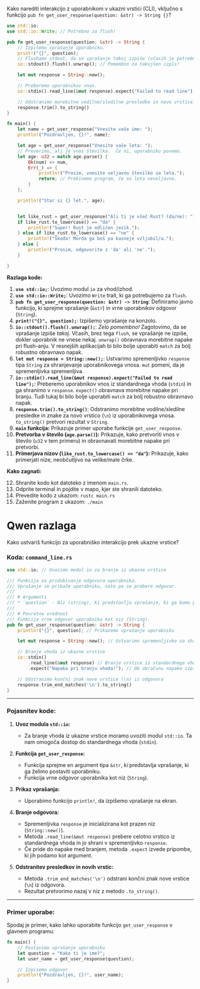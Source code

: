 Kako narediti interakcijo z uporabnikom v ukazni vrstici (CLI), vključno s funkcijo `pub fn get_user_response(question: &str) -> String {}`?


```rust
use std::io;
use std::io::Write; // Potrebno za flush!

pub fn get_user_response(question: &str) -> String {
    // Izpišemo vprašanje uporabniku.
    print!("{}", question);
    // Flushamo stdout, da se vprašanje takoj izpiše (včasih je potrebno).
    io::stdout().flush().unwrap(); // Pomembno za takojšen izpis!

    let mut response = String::new();

    // Preberemo uporabnikov vnos.
    io::stdin().read_line(&mut response).expect("Failed to read line");

    // Odstranimo morebitne vodilne/sledilne presledke in nove vrstice.
    response.trim().to_string()
}

fn main() {
    let name = get_user_response("Vnesite vaše ime: ");
    println!("Pozdravljen, {}!", name);

    let age = get_user_response("Vnesite vaše leta: ");
    // Preverimo, ali je vnos številka.  Če ni, uporabniku povemo.
    let age: u32 = match age.parse() {
        Ok(num) => num,
        Err(_) => {
            println!("Prosim, vnesite veljavno številko za leta.");
            return; // Prekinemo program, če so leta neveljavna.
        }
    };

    println!("Star si {} let.", age);


    let like_rust = get_user_response("Ali ti je všeč Rust? (da/ne): ");
    if like_rust.to_lowercase() == "da" {
        println!("Super! Rust je odličen jezik.");
    } else if like_rust.to_lowercase() == "ne" {
        println!("Škoda! Morda ga boš pa kasneje vzljubil/a.");
    } else {
        println!("Prosim, odgovorite z 'da' ali 'ne'.");
    }

}
```

**Razlaga kode:**

1. **`use std::io;`**: Uvozimo modul `io` za vhod/izhod.
2. **`use std::io::Write;`**: Uvozimo `Write` trait, ki ga potrebujemo za `flush`.
3. **`pub fn get_user_response(question: &str) -> String`**: Definiramo javno funkcijo, ki sprejme vprašanje (`&str`) in vrne uporabnikov odgovor (`String`).
4. **`print!("{}", question);`**: Izpišemo vprašanje na konzolo.
5. **`io::stdout().flush().unwrap();`**: _Zelo pomembno!_ Zagotovimo, da se vprašanje izpiše _takoj_. Včasih, brez tega `flush`, se vprašanje ne izpiše, dokler uporabnik ne vnese nekaj. `unwrap()` obravnava morebitne napake pri flush-anju. V resnejših aplikacijah bi bilo bolje uporabiti `match` za bolj robustno obravnavo napak.
6. **`let mut response = String::new();`**: Ustvarimo spremenljivko `response` tipa `String` za shranjevanje uporabnikovega vnosa. `mut` pomeni, da je spremenljivka spremenljiva.
7. **`io::stdin().read_line(&mut response).expect("Failed to read line");`**: Preberemo uporabnikov vnos iz standardnega vhoda (`stdin`) in ga shranimo v `response`. `expect()` obravnava morebitne napake pri branju. Tudi tukaj bi bilo bolje uporabiti `match` za bolj robustno obravnavo napak.
8. **`response.trim().to_string()`**: Odstranimo morebitne vodilne/sledilne presledke in znake za novo vrstico (`\n`) iz uporabnikovega vnosa. `to_string()` pretvori rezultat v `String`.
9. **`main` funkcija:** Prikazuje primer uporabe funkcije `get_user_response`.
10. **Pretvorba v število (`age.parse()`):** Prikazuje, kako pretvoriti vnos v število (`u32` v tem primeru) in obravnavati morebitne napake pri pretvorbi.
11. **Primerjava nizov (`like_rust.to_lowercase() == "da"`):** Prikazuje, kako primerjati nize, neobčutljivo na velike/male črke.

**Kako zagnati:**

12. Shranite kodo kot datoteko z imenom `main.rs`.
13. Odprite terminal in pojdite v mapo, kjer ste shranili datoteko.
14. Prevedite kodo z ukazom: `rustc main.rs`
15. Zaženite program z ukazom: `./main`

# Qwen razlaga
Kako ustvariš funkcijo za uporabniško interakcijo prek ukazne vrstice?

### Koda: `command_line.rs`

```rust
use std::io; // Uvozimo modul io za branje iz ukazne vrstice

/// Funkcija za pridobivanje odgovora uporabnika.
/// Vprašanje se prikaže uporabniku, nato pa se prebere odgovor.
///
/// # Argumenti
/// * `question` - Niz (string), ki predstavlja vprašanje, ki ga bomo prikazali uporabniku.
///
/// # Povratna vrednost
/// Funkcija vrne odgovor uporabnika kot niz (String).
pub fn get_user_response(question: &str) -> String {
    println!("{}", question); // Prikazemo vprašanje uporabniku

    let mut response = String::new(); // Ustvarimo spremenljivko za shranjevanje odgovora

    // Branje vhoda iz ukazne vrstice
    io::stdin()
        .read_line(&mut response) // Branje vrstice iz standardnega vhoda
        .expect("Napaka pri branju vhoda!"); // Ob obračunu napake izpišemo sporocilo

    // Odstranimo končni znak nove vrstice (\n) iz odgovora
    response.trim_end_matches('\n').to_string()
}
```

---

### Pojasnitev kode:

1. **Uvoz modula `std::io`:**
   - Za branje vhoda iz ukazne vrstice moramo uvoziti modul `std::io`. Ta nam omogoča dostop do standardnega vhoda (`stdin`).

2. **Funkcija `get_user_response`:**
   - Funkcija sprejme en argument tipa `&str`, ki predstavlja vprašanje, ki ga želimo postaviti uporabniku.
   - Funkcija vrne odgovor uporabnika kot niz (`String`).

3. **Prikaz vprašanja:**
   - Uporabimo funkcijo `println!`, da izpišemo vprašanje na ekran.

4. **Branje odgovora:**
   - Spremenljivka `response` je inicializirana kot prazen niz (`String::new()`).
   - Metoda `.read_line(&mut response)` prebere celotno vrstico iz standardnega vhoda in jo shrani v spremenljivko `response`.
   - Če pride do napake med branjem, metoda `.expect` izvede pripombe, ki jih podamo kot argument.

5. **Odstranitev presledkov in novih vrstic:**
   - Metoda `.trim_end_matches('\n')` odstrani končni znak nove vrstice (`\n`) iz odgovora.
   - Rezultat pretvorimo nazaj v niz z metodo `.to_string()`.

---

### Primer uporabe:

Spodaj je primer, kako lahko uporabite funkcijo `get_user_response` v glavnem programu:

```rust
fn main() {
    // Postavimo vprašanje uporabniku
    let question = "Kako ti je ime?";
    let user_name = get_user_response(question);

    // Izpisemo odgovor
    println!("Pozdravljen, {}!", user_name);
}
```
